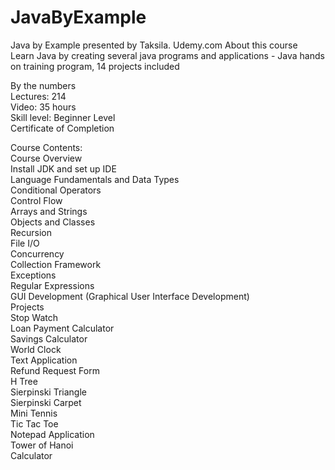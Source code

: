 # JavaByExample
Java by Example presented by Taksila. Udemy.com
About this course <br>
Learn Java by creating several java programs and applications - Java hands on training program, 14 projects included <br>

By the numbers <br>
Lectures: 214<br>
Video: 35 hours<br>
Skill level: Beginner Level<br>
Certificate of Completion<br>

Course Contents: <br>
Course Overview<br>
Install JDK and set up IDE<br>
Language Fundamentals and Data Types<br>
Conditional Operators<br>
Control Flow<br>
Arrays and Strings<br>
Objects and Classes<br>
Recursion<br>
File I/O<br>
Concurrency<br>
Collection Framework<br>
Exceptions<br>
Regular Expressions<br>
GUI Development (Graphical User Interface Development)<br>
Projects <br>
Stop Watch<br>
Loan Payment Calculator<br>
Savings Calculator<br>
World Clock<br>
Text Application<br>
Refund Request Form<br>
H Tree<br>
Sierpinski Triangle<br>
Sierpinski Carpet<br>
Mini Tennis<br>
Tic Tac Toe<br>
Notepad Application<br>
Tower of Hanoi<br>
Calculator<br>

